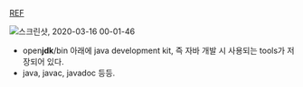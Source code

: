 [REF](https://m.blog.naver.com/PostView.nhn?blogId=yurin00&logNo=60161900626&proxyReferer=https%3A%2F%2Fwww.google.com%2F)  

![스크린샷, 2020-03-16 00-01-46](https://user-images.githubusercontent.com/34915108/76704024-7ef43b80-6719-11ea-8896-0d80b0c972c4.png)

  * open**jdk**/bin 아래에 java development kit, 즉 자바 개발 시 사용되는 tools가 저장되어 있다.  
  * java, javac, javadoc 등등.  
  
